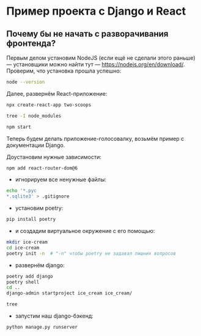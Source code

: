 # Пример проекта с Django и React

## Почему бы не начать с разворачивания фронтенда?

Первым делом установим NodeJS (если ещё не сделали этого раньше) — установщики можно найти тут — https://nodejs.org/en/download/.
Проверим, что установка прошла успешно:

```bash
node --version
```

Далее, развернём React-приложение:

```bash
npx create-react-app two-scoops

tree -I node_modules  

npm start
```

Теперь будем делать приложение-голосовалку, возьмём пример с документации Django.

Доустановим нужные зависимости:

```bash
npm add react-router-dom@6
```

* игнорируем все ненужные файлы:

```bash
echo '*.pyc
*.sqlite3' > .gitignore
```



* установим poetry:

```bash
pip install poetry
```

* и создадим виртуальное окружение с его помощью:

```bash
mkdir ice-cream
cd ice-cream
poetry init -n  # "-n" чтобы poetry не задавал лишних вопросов
```

* развернём django:

```bash
poetry add django
poetry shell 
cd ..
django-admin startproject ice_cream ice_cream/

tree
```

* запустим наш django-бэкенд:

```
python manage.py runserver
```
